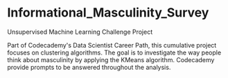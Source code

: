 # Informational_Masculinity_Survey
Unsupervised Machine Learning Challenge Project

Part of Codecademy's Data Scientist Career Path, this cumulative project focuses on clustering algorithms. The goal is to investigate the way people think about masculinity by applying the KMeans algorithm. Codecademy provide prompts to be answered throughout the analysis. 
